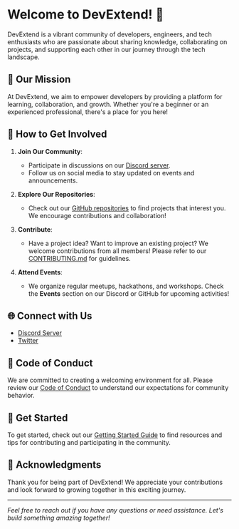 # Welcome to DevExtend! 👋

DevExtend is a vibrant community of developers, engineers, and tech enthusiasts who are passionate about sharing knowledge, collaborating on projects, and supporting each other in our journey through the tech landscape.

## 🚀 Our Mission

At DevExtend, we aim to empower developers by providing a platform for learning, collaboration, and growth. Whether you're a beginner or an experienced professional, there's a place for you here!

## 🤝 How to Get Involved

1. **Join Our Community**: 
   - Participate in discussions on our [Discord server](https://discord.gg/W9vvY2NU).
   - Follow us on social media to stay updated on events and announcements.

2. **Explore Our Repositories**:
   - Check out our [GitHub repositories](https://github.com/DevExtend) to find projects that interest you. We encourage contributions and collaboration!

3. **Contribute**:
   - Have a project idea? Want to improve an existing project? We welcome contributions from all members! Please refer to our [CONTRIBUTING.md](/CONTRIBUTING.md) for guidelines.

4. **Attend Events**:
   - We organize regular meetups, hackathons, and workshops. Check the **Events** section on our Discord or GitHub for upcoming activities!

## 🌐 Connect with Us

- [Discord Server](https://discord.gg/W9vvY2NU)
- [Twitter](https://x.com/_DevExtend)

## 📜 Code of Conduct

We are committed to creating a welcoming environment for all. Please review our [Code of Conduct](/CODE_OF_CONDUCT.md) to understand our expectations for community behavior.

## 🌟 Get Started

To get started, check out our [Getting Started Guide](/GETSTARTED.md) to find resources and tips for contributing and participating in the community.

## 🙌 Acknowledgments

Thank you for being part of DevExtend! We appreciate your contributions and look forward to growing together in this exciting journey.

---

*Feel free to reach out if you have any questions or need assistance. Let's build something amazing together!*
